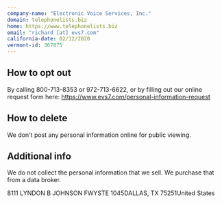 ```yaml
---
company-name: "Electronic Voice Services, Inc."
domain: telephonelists.biz
home: https://www.telephonelists.biz
email: "richard [at] evs7.com"
california-date: 02/12/2020
vermont-id: 367875
---
```

## How to opt out


By calling 800-713-8353 or 972-713-6622, or by filling out our online request form here: https://www.evs7.com/personal-information-request

## How to delete


We don't post any personal information online for public viewing.

## Additional info


We do not collect the personal information that we sell. We purchase that from a data broker.

8111 LYNDON B JOHNSON FWYSTE 1045DALLAS, TX 75251United States














